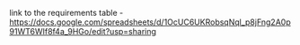 link to the requirements table - https://docs.google.com/spreadsheets/d/1OcUC6UKRobsqNql_p8jFng2A0p91WT6WIf8f4a_9HGo/edit?usp=sharing
